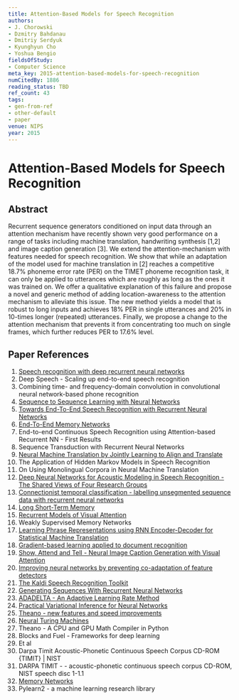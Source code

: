 ```yaml
---
title: Attention-Based Models for Speech Recognition
authors:
- J. Chorowski
- Dzmitry Bahdanau
- Dmitriy Serdyuk
- Kyunghyun Cho
- Yoshua Bengio
fieldsOfStudy:
- Computer Science
meta_key: 2015-attention-based-models-for-speech-recognition
numCitedBy: 1886
reading_status: TBD
ref_count: 43
tags:
- gen-from-ref
- other-default
- paper
venue: NIPS
year: 2015
---
```


# Attention-Based Models for Speech Recognition

## Abstract

Recurrent sequence generators conditioned on input data through an attention mechanism have recently shown very good performance on a range of tasks including machine translation, handwriting synthesis [1,2] and image caption generation [3]. We extend the attention-mechanism with features needed for speech recognition. We show that while an adaptation of the model used for machine translation in [2] reaches a competitive 18.7% phoneme error rate (PER) on the TIMET phoneme recognition task, it can only be applied to utterances which are roughly as long as the ones it was trained on. We offer a qualitative explanation of this failure and propose a novel and generic method of adding location-awareness to the attention mechanism to alleviate this issue. The new method yields a model that is robust to long inputs and achieves 18% PER in single utterances and 20% in 10-times longer (repeated) utterances. Finally, we propose a change to the attention mechanism that prevents it from concentrating too much on single frames, which further reduces PER to 17.6% level.

## Paper References

1. [Speech recognition with deep recurrent neural networks](2013-speech-recognition-with-deep-recurrent-neural-networks)
2. Deep Speech - Scaling up end-to-end speech recognition
3. Combining time- and frequency-domain convolution in convolutional neural network-based phone recognition
4. [Sequence to Sequence Learning with Neural Networks](2014-sequence-to-sequence-learning-with-neural-networks)
5. [Towards End-To-End Speech Recognition with Recurrent Neural Networks](2014-towards-end-to-end-speech-recognition-with-recurrent-neural-networks)
6. [End-To-End Memory Networks](2015-end-to-end-memory-networks)
7. End-to-end Continuous Speech Recognition using Attention-based Recurrent NN - First Results
8. Sequence Transduction with Recurrent Neural Networks
9. [Neural Machine Translation by Jointly Learning to Align and Translate](2015-neural-machine-translation-by-jointly-learning-to-align-and-translate)
10. The Application of Hidden Markov Models in Speech Recognition
11. On Using Monolingual Corpora in Neural Machine Translation
12. [Deep Neural Networks for Acoustic Modeling in Speech Recognition - The Shared Views of Four Research Groups](2012-deep-neural-networks-for-acoustic-modeling-in-speech-recognition-the-shared-views-of-four-research-groups)
13. [Connectionist temporal classification - labelling unsegmented sequence data with recurrent neural networks](2006-connectionist-temporal-classification-labelling-unsegmented-sequence-data-with-recurrent-neural-networks)
14. [Long Short-Term Memory](1997-long-short-term-memory)
15. [Recurrent Models of Visual Attention](2014-recurrent-models-of-visual-attention)
16. Weakly Supervised Memory Networks
17. [Learning Phrase Representations using RNN Encoder-Decoder for Statistical Machine Translation](2014-learning-phrase-representations-using-rnn-encoder-decoder-for-statistical-machine-translation)
18. [Gradient-based learning applied to document recognition](1998-lenet5.md)
19. [Show, Attend and Tell - Neural Image Caption Generation with Visual Attention](2015-show-attend-and-tell-neural-image-caption-generation-with-visual-attention)
20. [Improving neural networks by preventing co-adaptation of feature detectors](2012-improving-neural-networks-by-preventing-co-adaptation-of-feature-detectors)
21. [The Kaldi Speech Recognition Toolkit](2011-the-kaldi-speech-recognition-toolkit)
22. [Generating Sequences With Recurrent Neural Networks](2013-generating-sequences-with-recurrent-neural-networks)
23. [ADADELTA - An Adaptive Learning Rate Method](2012-adadelta-an-adaptive-learning-rate-method)
24. [Practical Variational Inference for Neural Networks](2011-practical-variational-inference-for-neural-networks)
25. [Theano - new features and speed improvements](2012-theano-new-features-and-speed-improvements)
26. [Neural Turing Machines](2014-neural-turing-machines)
27. Theano - A CPU and GPU Math Compiler in Python
28. Blocks and Fuel - Frameworks for deep learning
29. Et al
30. Darpa Timit Acoustic-Phonetic Continuous Speech Corpus CD-ROM {TIMIT} | NIST
31. DARPA TIMIT - - acoustic-phonetic continuous speech corpus CD-ROM, NIST speech disc 1-1.1
32. [Memory Networks](2015-memory-networks)
33. Pylearn2 - a machine learning research library
